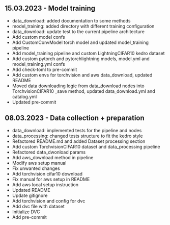## 15.03.2023 - Model training
- data_download: added documentation to some methods
- model_training: added directory with different training configuration
- data_download: update test to the current pipeline architecture
- Add custom model confs
- Add CustomConvModel torch model and updated model_training pipeline
- Add model_training pipeline and custom LightningCIFAR10 kedro dataset
- Add custom pytorch and pytorchlightning models, model.yml and model_training.yml confs
- Add check-toml to pre-commit
- Add custom envs for torchvision and aws data_download, updated README
- Moved data downloading logic from data_download nodes into TorchvisionCIFAR10 _save method, updated data_download.yml and catalog.yml
- Updated pre-commit

## 08.03.2023 - Data collection + preparation
- data_download: implemented tests for the pipeline and nodes
- data_processing: changed tests structure to fit the kedro style
- Refactored README.md and added Dataset processing section
- Add custom TorchvisionCIFAR10 dataset and data_processing pipeline
- Refactored data_dwonload params
- Add aws_download method in pipeline
- Modify aws setup manual
- Fix unwanted changes
- Add torchvision cifar10 download
- Fix manual for aws setup in README
- Add aws local setup instruction
- Updated README
- Update gitignore
- Add torchvision and config for dvc
- Add dvc file with dataset
- Initialize DVC
- Add pre-commit
